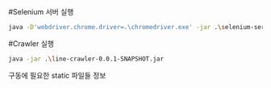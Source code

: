 #Selenium 서버 실행
```bash
java -D'webdriver.chrome.driver=.\chromedriver.exe' -jar .\selenium-server-standalone-3.141.59.jar -timeout 300 -browserTimeout 60 -port 44444
```
#Crawler 실행
```bash
java -jar .\line-crawler-0.0.1-SNAPSHOT.jar
```

구동에 필요한 static 파일들 정보
